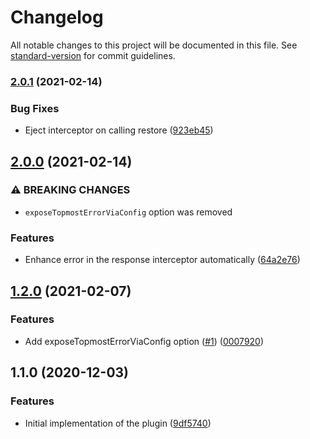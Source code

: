 # Changelog

All notable changes to this project will be documented in this file. See [standard-version](https://github.com/conventional-changelog/standard-version) for commit guidelines.

### [2.0.1](https://github.com/svsool/axios-better-stacktrace/compare/v2.0.0...v2.0.1) (2021-02-14)


### Bug Fixes

* Eject interceptor on calling restore ([923eb45](https://github.com/svsool/axios-better-stacktrace/commit/923eb45a47bd4b632ea063f6691f0685e21e5653))

## [2.0.0](https://github.com/svsool/axios-better-stacktrace/compare/v1.2.0...v2.0.0) (2021-02-14)


### ⚠ BREAKING CHANGES

* `exposeTopmostErrorViaConfig` option was removed

### Features

* Enhance error in the response interceptor automatically ([64a2e76](https://github.com/svsool/axios-better-stacktrace/commit/64a2e76b3e2206f238d7794b4ead544474ebfc08))

## [1.2.0](https://github.com/svsool/axios-better-stacktrace/compare/v1.1.0...v1.2.0) (2021-02-07)


### Features

* Add exposeTopmostErrorViaConfig option ([#1](https://github.com/svsool/axios-better-stacktrace/issues/1)) ([0007920](https://github.com/svsool/axios-better-stacktrace/commit/0007920c8a4d0448db8e13cb3574c39ace777bfe))

## 1.1.0 (2020-12-03)


### Features

* Initial implementation of the plugin ([9df5740](https://github.com/svsool/axios-better-stacktrace/commit/9df57406e16c43a321b83fdaf683f2dde98a80be))
